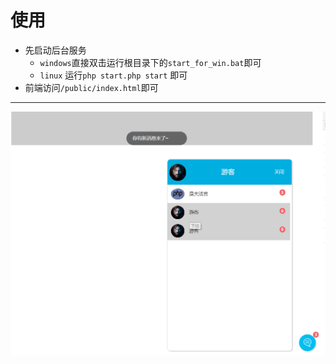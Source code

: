 # 使用
* 先启动后台服务
    * `windows`直接双击运行根目录下的`start_for_win.bat`即可
    * `linux` 运行`php start.php start` 即可
* 前端访问`/public/index.html`即可
****
![](public/media/char.png)
